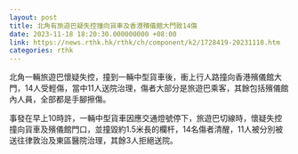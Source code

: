 ```yaml
---
layout: post
title: 北角有旅遊巴疑失控撞向貨車及香港殯儀館大門致14傷　
date: 2023-11-18 18:20:30.000000000 +08:00
link: https://news.rthk.hk/rthk/ch/component/k2/1728419-20231118.htm
categories: rthk
---
```


北角一輛旅遊巴懷疑失控，撞到一輛中型貨車後，衝上行人路撞向香港殯儀館大門，14人受輕傷，當中11人送院治理，傷者大部分是旅遊巴乘客，其餘包括殯儀館內人員，全部都是手腳擦傷。

事發在早上10時許，一輛中型貨車因應交通燈號停下，旅遊巴切線時，懷疑失控撞向貨車及殯儀館門口，並撞毀約1.5米長的欄杆，14名傷者清醒，11人被分別被送往律敦治及東區醫院治理，其餘3人拒絕送院。
